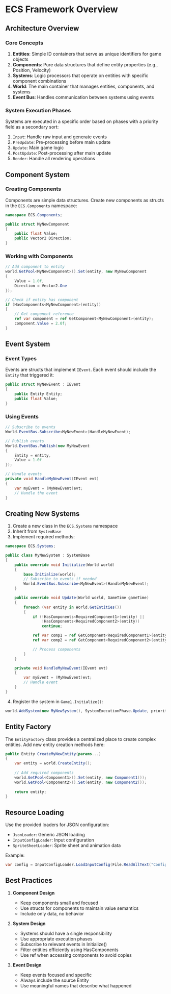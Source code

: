 # ECS Framework Overview

## Architecture Overview

### Core Concepts

1. **Entities**: Simple ID containers that serve as unique identifiers for game objects
2. **Components**: Pure data structures that define entity properties (e.g., Position, Velocity)
3. **Systems**: Logic processors that operate on entities with specific component combinations
4. **World**: The main container that manages entities, components, and systems
5. **Event Bus**: Handles communication between systems using events

### System Execution Phases

Systems are executed in a specific order based on phases with a priority field as a secondary sort:

1. `Input`: Handle raw input and generate events
2. `PreUpdate`: Pre-processing before main update
3. `Update`: Main game logic
4. `PostUpdate`: Post-processing after main update
5. `Render`: Handle all rendering operations

## Component System

### Creating Components

Components are simple data structures. Create new components as structs in the `ECS.Components` namespace:

```csharp
namespace ECS.Components;

public struct MyNewComponent
{
    public float Value;
    public Vector2 Direction;
}
```

### Working with Components

```csharp
// Add component to entity
world.GetPool<MyNewComponent>().Set(entity, new MyNewComponent 
{
    Value = 1.0f,
    Direction = Vector2.One
});

// Check if entity has component
if (HasComponents<MyNewComponent>(entity))
{
    // Get component reference
    ref var component = ref GetComponent<MyNewComponent>(entity);
    component.Value = 2.0f;
}
```

## Event System

### Event Types

Events are structs that implement `IEvent`. Each event should include the `Entity` that triggered it:

```csharp
public struct MyNewEvent : IEvent
{
    public Entity Entity;
    public float Value;
}
```

### Using Events

```csharp
// Subscribe to events
World.EventBus.Subscribe<MyNewEvent>(HandleMyNewEvent);

// Publish events
World.EventBus.Publish(new MyNewEvent 
{ 
    Entity = entity,
    Value = 1.0f 
});

// Handle events
private void HandleMyNewEvent(IEvent evt)
{
    var myEvent = (MyNewEvent)evt;
    // Handle the event
}
```

## Creating New Systems

1. Create a new class in the `ECS.Systems` namespace
2. Inherit from `SystemBase`
3. Implement required methods:

```csharp
namespace ECS.Systems;

public class MyNewSystem : SystemBase
{
    public override void Initialize(World world)
    {
        base.Initialize(world);
        // Subscribe to events if needed
        World.EventBus.Subscribe<MyNewEvent>(HandleMyNewEvent);
    }

    public override void Update(World world, GameTime gameTime)
    {
        foreach (var entity in World.GetEntities())
        {
            if (!HasComponents<RequiredComponent1>(entity) || 
                !HasComponents<RequiredComponent2>(entity))
                continue;

            ref var comp1 = ref GetComponent<RequiredComponent1>(entity);
            ref var comp2 = ref GetComponent<RequiredComponent2>(entity);

            // Process components
        }
    }

    private void HandleMyNewEvent(IEvent evt)
    {
        var myEvent = (MyNewEvent)evt;
        // Handle event
    }
}
```

4. Register the system in `Game1.Initialize()`:

```csharp
world.AddSystem(new MyNewSystem(), SystemExecutionPhase.Update, priority);
```

## Entity Factory

The `EntityFactory` class provides a centralized place to create complex entities. Add new entity creation methods here:

```csharp
public Entity CreateMyNewEntity(params...)
{
    var entity = world.CreateEntity();
    
    // Add required components
    world.GetPool<Component1>().Set(entity, new Component1());
    world.GetPool<Component2>().Set(entity, new Component2());
    
    return entity;
}
```

## Resource Loading

Use the provided loaders for JSON configuration:

- `JsonLoader`: Generic JSON loading
- `InputConfigLoader`: Input configuration
- `SpriteSheetLoader`: Sprite sheet and animation data

Example:

```csharp
var config = InputConfigLoader.LoadInputConfig(File.ReadAllText("Config/input.json"));
```

## Best Practices

1. **Component Design**
   - Keep components small and focused
   - Use structs for components to maintain value semantics
   - Include only data, no behavior

2. **System Design**
   - Systems should have a single responsibility
   - Use appropriate execution phases
   - Subscribe to relevant events in Initialize()
   - Filter entities efficiently using HasComponents
   - Use ref when accessing components to avoid copies

3. **Event Design**
   - Keep events focused and specific
   - Always include the source Entity
   - Use meaningful names that describe what happened
